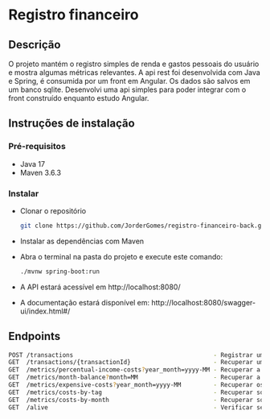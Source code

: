 # Registro financeiro

## Descrição

O projeto mantém o registro simples de renda e gastos pessoais do usuário e mostra algumas métricas relevantes. A api rest foi desenvolvida com Java e Spring, é consumida por um front em Angular. Os dados são salvos em um banco sqlite. Desenvolvi uma api simples para poder integrar com o front construído enquanto estudo Angular.

## Instruções de instalação

### Pré-requisitos

- Java 17
- Maven 3.6.3

### Instalar

- Clonar o repositório
    
    ```bash
    git clone https://github.com/JorderGomes/registro-financeiro-back.git
    ```
    
- Instalar as dependências com Maven
- Abra o terminal na pasta do projeto e execute este comando:
    
    ```bash
    ./mvnw spring-boot:run
    ```
    
- A API estará acessível em http://localhost:8080/
- A documentação estará disponível em: http://localhost:8080/swagger-ui/index.html#/

## Endpoints

```bash
POST /transactions                                       - Registrar uma nova transação
GET  /transactions/{transactionId}                       - Recuperar uma transação
GET  /metrics/percentual-income-costs?year_month=yyyy-MM - Recuperar a porcentagem de gastos e renda
GET  /metrics/month-balance?month=MM                     - Recuperar a os somatórios de gasto, renda e geral por mês
GET  /metrics/expensive-costs?year_month=yyyy-MM         - Recuperar os gastos mais caros do mês
GET  /metrics/costs-by-tag                               - Recuperar somatório dos gastos por tag
GET  /metrics/costs-by-month                             - Recuperar somatório dos gastos por mês
GET  /alive                                              - Verificar se a api está rodando
```
